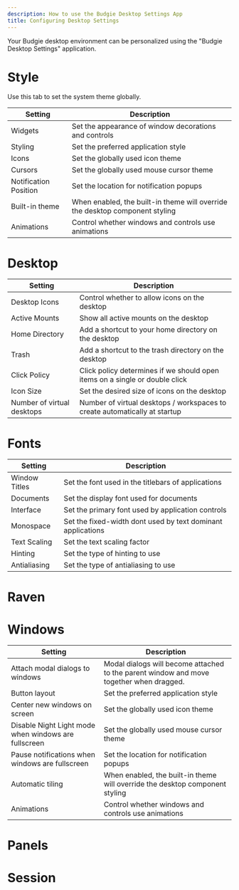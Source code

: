 ```yaml
---
description: How to use the Budgie Desktop Settings App
title: Configuring Desktop Settings
---
```


Your Budgie desktop environment can be personalized using the "Budgie Desktop Settings" application.


# Style
 Use this tab to set the system theme globally.
 
| Setting                          | Description                                           |
| -------------------------------- | ------------------                                    |
| Widgets                          | Set the appearance of window decorations and controls |
| Styling                          | Set the preferred application style                   |
| Icons                            | Set the globally used icon theme                      |
| Cursors                          | Set the globally used mouse cursor theme              |
| Notification Position            | Set the location for notification popups              |
| Built-in theme                   | When enabled, the built-in theme will override the desktop component styling |
| Animations                       | Control whether windows and controls use animations   |


# Desktop

| Setting                          | Description                                           |
| -------------------------------- | ------------------                                    |
| Desktop Icons                    | Control whether to allow icons on the desktop |
| Active Mounts                          | Show all active mounts on the desktop                   |
| Home Directory                            | Add a shortcut to your home directory on the desktop                      |
| Trash                          | Add a shortcut to the trash directory on the desktop              |
| Click Policy            | Click policy determines if we should open items on a single or double click              |
| Icon Size                   | Set the desired size of icons on the desktop |
| Number of virtual desktops                       | Number of virtual desktops / workspaces to create automatically at startup   |


# Fonts

| Setting                          | Description                                           |
| -------------------------------- | ------------------                                    |
| Window Titles                          | Set the font used in the titlebars of applications |
| Documents                          | Set the display font used for documents                   |
| Interface                            | Set the primary font used by application controls                      |
| Monospace                          | Set the fixed-width dont used by text dominant applications              |
| Text Scaling            | Set the text scaling factor              |
| Hinting                   | Set the type of hinting to use |
| Antialiasing                       | Set the type of antialiasing to use   |


# Raven

# Windows

| Setting                          | Description                                           |
| -------------------------------- | ------------------                                    |
| Attach modal dialogs to windows                          | Modal dialogs will become attached to the parent window and move together when dragged. |
| Button layout                          | Set the preferred application style                   |
| Center new windows on screen                            | Set the globally used icon theme                      |
| Disable Night Light mode when windows are fullscreen                          | Set the globally used mouse cursor theme              |
| Pause notifications when windows are fullscreen            | Set the location for notification popups              |
| Automatic tiling                  | When enabled, the built-in theme will override the desktop component styling |
| Animations                       | Control whether windows and controls use animations   |

# Panels

# Session
